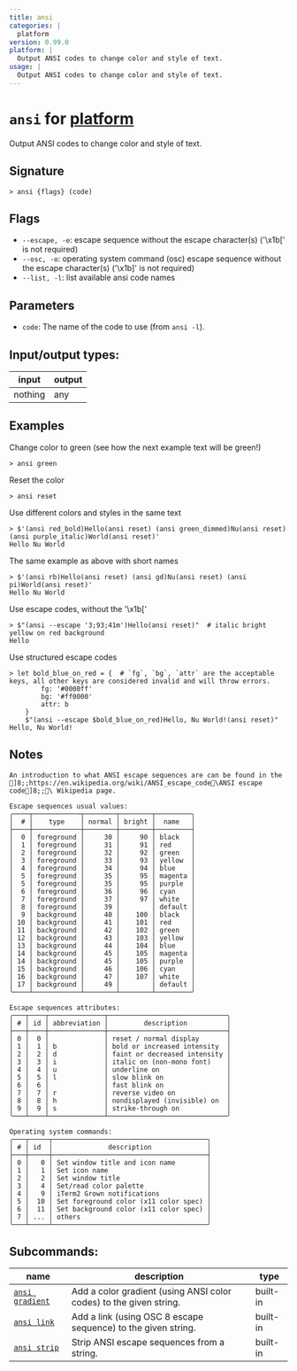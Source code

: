 ```yaml
---
title: ansi
categories: |
  platform
version: 0.99.0
platform: |
  Output ANSI codes to change color and style of text.
usage: |
  Output ANSI codes to change color and style of text.
---
```

<!-- This file is automatically generated. Please edit the command in https://github.com/nushell/nushell instead. -->

# `ansi` for [platform](/commands/categories/platform.md)

<div class='command-title'>Output ANSI codes to change color and style of text.</div>

## Signature

```> ansi {flags} (code)```

## Flags

 -  `--escape, -e`: escape sequence without the escape character(s) ('\x1b[' is not required)
 -  `--osc, -o`: operating system command (osc) escape sequence without the escape character(s) ('\x1b]' is not required)
 -  `--list, -l`: list available ansi code names

## Parameters

 -  `code`: The name of the code to use (from `ansi -l`).


## Input/output types:

| input   | output |
| ------- | ------ |
| nothing | any    |

## Examples

Change color to green (see how the next example text will be green!)
```nu
> ansi green

```

Reset the color
```nu
> ansi reset

```

Use different colors and styles in the same text
```nu
> $'(ansi red_bold)Hello(ansi reset) (ansi green_dimmed)Nu(ansi reset) (ansi purple_italic)World(ansi reset)'
Hello Nu World
```

The same example as above with short names
```nu
> $'(ansi rb)Hello(ansi reset) (ansi gd)Nu(ansi reset) (ansi pi)World(ansi reset)'
Hello Nu World
```

Use escape codes, without the '\x1b['
```nu
> $"(ansi --escape '3;93;41m')Hello(ansi reset)"  # italic bright yellow on red background
Hello
```

Use structured escape codes
```nu
> let bold_blue_on_red = {  # `fg`, `bg`, `attr` are the acceptable keys, all other keys are considered invalid and will throw errors.
        fg: '#0000ff'
        bg: '#ff0000'
        attr: b
    }
    $"(ansi --escape $bold_blue_on_red)Hello, Nu World!(ansi reset)"
Hello, Nu World!
```

## Notes
```text
An introduction to what ANSI escape sequences are can be found in the
]8;;https://en.wikipedia.org/wiki/ANSI_escape_code\ANSI escape code]8;;\ Wikipedia page.

Escape sequences usual values:
╭────┬────────────┬────────┬────────┬─────────╮
│  # │    type    │ normal │ bright │  name   │
├────┼────────────┼────────┼────────┼─────────┤
│  0 │ foreground │     30 │     90 │ black   │
│  1 │ foreground │     31 │     91 │ red     │
│  2 │ foreground │     32 │     92 │ green   │
│  3 │ foreground │     33 │     93 │ yellow  │
│  4 │ foreground │     34 │     94 │ blue    │
│  5 │ foreground │     35 │     95 │ magenta │
│  5 │ foreground │     35 │     95 │ purple  │
│  6 │ foreground │     36 │     96 │ cyan    │
│  7 │ foreground │     37 │     97 │ white   │
│  8 │ foreground │     39 │        │ default │
│  9 │ background │     40 │    100 │ black   │
│ 10 │ background │     41 │    101 │ red     │
│ 11 │ background │     42 │    102 │ green   │
│ 12 │ background │     43 │    103 │ yellow  │
│ 13 │ background │     44 │    104 │ blue    │
│ 14 │ background │     45 │    105 │ magenta │
│ 14 │ background │     45 │    105 │ purple  │
│ 15 │ background │     46 │    106 │ cyan    │
│ 16 │ background │     47 │    107 │ white   │
│ 17 │ background │     49 │        │ default │
╰────┴────────────┴────────┴────────┴─────────╯

Escape sequences attributes:
╭───┬────┬──────────────┬──────────────────────────────╮
│ # │ id │ abbreviation │         description          │
├───┼────┼──────────────┼──────────────────────────────┤
│ 0 │  0 │              │ reset / normal display       │
│ 1 │  1 │ b            │ bold or increased intensity  │
│ 2 │  2 │ d            │ faint or decreased intensity │
│ 3 │  3 │ i            │ italic on (non-mono font)    │
│ 4 │  4 │ u            │ underline on                 │
│ 5 │  5 │ l            │ slow blink on                │
│ 6 │  6 │              │ fast blink on                │
│ 7 │  7 │ r            │ reverse video on             │
│ 8 │  8 │ h            │ nondisplayed (invisible) on  │
│ 9 │  9 │ s            │ strike-through on            │
╰───┴────┴──────────────┴──────────────────────────────╯

Operating system commands:
╭───┬─────┬───────────────────────────────────────╮
│ # │ id  │              description              │
├───┼─────┼───────────────────────────────────────┤
│ 0 │   0 │ Set window title and icon name        │
│ 1 │   1 │ Set icon name                         │
│ 2 │   2 │ Set window title                      │
│ 3 │   4 │ Set/read color palette                │
│ 4 │   9 │ iTerm2 Grown notifications            │
│ 5 │  10 │ Set foreground color (x11 color spec) │
│ 6 │  11 │ Set background color (x11 color spec) │
│ 7 │ ... │ others                                │
╰───┴─────┴───────────────────────────────────────╯
```

## Subcommands:

| name                                               | description                                                        | type     |
| -------------------------------------------------- | ------------------------------------------------------------------ | -------- |
| [`ansi gradient`](/commands/docs/ansi_gradient.md) | Add a color gradient (using ANSI color codes) to the given string. | built-in |
| [`ansi link`](/commands/docs/ansi_link.md)         | Add a link (using OSC 8 escape sequence) to the given string.      | built-in |
| [`ansi strip`](/commands/docs/ansi_strip.md)       | Strip ANSI escape sequences from a string.                         | built-in |